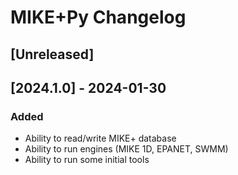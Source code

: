# MIKE+Py Changelog

## [Unreleased]

## [2024.1.0] - 2024-01-30

### Added

- Ability to read/write MIKE+ database
- Ability to run engines (MIKE 1D, EPANET, SWMM)
- Ability to run some initial tools

